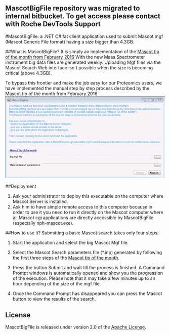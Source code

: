 <h2>MascotBigFile repository was migrated to internal bitbucket. To get access please contact with Roche DevTools Support</h2>
#MascotBigFile: a .NET C# fat client application used to submit Mascot mgf (Mascot Generic File format) having a size bigger than 4.3GB.

##What is MascotBigFile?
It is simply an implementation of the [Mascot tip of the month from February 2016](http://www.matrixscience.com/nl/201602/newsletter.html)
With the new Mass Spectrometer instrument big data files are generated weekly.
Uploading Mgf files via the Mascot Search Web interface isn't possible when the size is becoming critical (above 4.3GB).

To bypass this frontier and make the job easy for our Proteomics users,
we have implemented the manual step by step process described by the Mascot tip of the month from February 2016
![](images/mascotbigfile.jpg)

##Deployment
1. Ask your administrator to deploy this executable on the computer where Mascot Server is installed.
2. Ask him to have simple remote access to this computer because in order to use it you need to run it directly on the Mascot computer where all Mascot cgi applications are directly accessible by MascotBigFile (especially nph-mascot.exe).

##How to use it?
Submitting a basic Mascot search takes only four steps:

1. Start the application and select the big Mascot Mgf file.
 
2. Select the Mascot Search parameters file (*.inp) generated by following the first three steps of the [Mascot tip of the month](http://www.matrixscience.com/nl/201602/newsletter.html).

3. Press the button Submit and wait till the process is finished.
A Command Prompt windows is automatically opened and show you the progression of the execution.
Please note that it may take a few minutes up to an hour depending of the size of the mgf file.

4. Once the Command Prompt has disappeared you can press the Mascot button to view the results of the search.

## License
MascotBigFile is released under version 2.0 of the [Apache License](https://www.apache.org/licenses/LICENSE-2.0).
